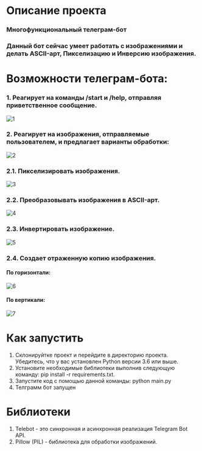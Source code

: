 # Описание проекта

  ### Многофункциональный телеграм-бот

  ### Данный бот сейчас умеет работать с изображениями и делать ASCII-арт, Пикселизацию и Инверсию изображения. 


# Возможности телеграм-бота:

### 1. Реагирует на команды /start и /help, отправляя приветственное сообщение.

   ![1](https://github.com/user-attachments/assets/cf7a9e23-e63a-42e1-9b08-1bd7717de9c3)

### 2. Реагирует на изображения, отправляемые пользователем, и предлагает варианты обработки:

   ![2](https://github.com/user-attachments/assets/748878b5-7e0a-430e-8874-903609cb097c)

### 2.1. Пикселизировать изображения.

  ![3](https://github.com/user-attachments/assets/30e97b0f-75d9-4f59-834c-e11dc12db94c)

### 2.2. Преобразовывать изображения в ASCII-арт.

  ![4](https://github.com/user-attachments/assets/566f3cfb-cfb4-4188-aaf0-0ce5e0bc13d1)

### 2.3. Инвертировать изображение.

  ![5](https://github.com/user-attachments/assets/7d56d308-6793-4f3c-8da9-9629c3fc2ffc)

### 2.4. Создает отраженную копию изображения.

  #### По горизонтали:

  ![6](https://github.com/user-attachments/assets/d9f29f3a-40d1-41a0-8dd5-a6b5f2612e12)

  #### По вертикали:

  ![7](https://github.com/user-attachments/assets/4ba9382a-fff5-4ec8-b6b1-93c24978e8d7)

# Как запустить
  
  1. Склонируйтке проект и перейдите в директорию проекта. Убедитесь, что у вас установлен Python версии 3.6 или выше.
  2. Установите необходимые библиотеки выполнив следующую команду: pip install -r requirements.txt.
  3. Запустите код с помощью данной команды: python main.py
  4. Телграмм бот запущен

# Библиотеки

1. Telebot - это синхронная и асинхронная реализация Telegram Bot API.
2. Pillow (PIL) - библиотека для обработки изображений.
